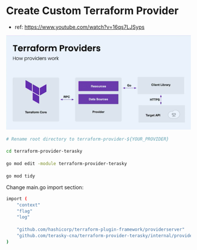 # Create Custom Terraform Provider

- ref: https://www.youtube.com/watch?v=16qs7LJSyps

![img.png](images/img.png)

```bash
# Rename root directory to terraform-provider-${YOUR_PROVIDER}

cd terraform-provider-terasky

go mod edit -module terraform-provider-terasky

go mod tidy
```

Change main.go import section:
```bash
import (
	"context"
	"flag"
	"log"

	"github.com/hashicorp/terraform-plugin-framework/providerserver"
	"github.com/terasky-cna/terraform-provider-terasky/internal/provider"
)
```
